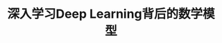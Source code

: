 ---
layout: postDataAnalysis
title: 深入学习Deep Learning背后的数学模型
comments: true
categories: [Data Analysis]
tags: [liqi, data mining]
---